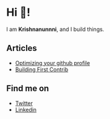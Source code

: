 # Hi 👋!  
I am **Krishnanunnni**, and I build things.

## Articles
* [Optimizing your github profile](https://krishnanunnir.github.io/optimizing-github/)  
* [Building First Contrib](https://krishnanunnir.github.io/first-contribution/)

## Find me on  
* [Twitter](https://twitter.com/krishnanunni97)
* [Linkedin](https://www.linkedin.com/in/krishnanunnir/)